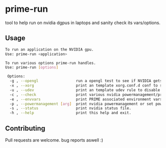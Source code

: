 # prime-run

tool to help run on nvidia dgpus in laptops and sanity check its vars/options.

## Usage

```bash
To run an application on the NVIDIA gpu.
Use: prime-run <application>

To run various options prime-run handles.
Use: prime-run [options]

 Options:
  -g , --opengl                 run a opengl test to see if NVIDIA gets used prints card to stdout.
  -x , --xorg                   print an template xorg.conf.d conf to stdout.
  -u , --udev                   print an template udev rule to disable NVIDIA PCI devices to stdout.
  -c , --check                  print various nvidia powermanagement/prime related services and module options.
  -e , --envvars                print PRIME associated environment vars.
  -p , --powermanagement [arg]  print nvidia powermanagement or set powermanagement to "on" or "auto"
  -s , --status                 print nvidia status file.
  -h , --help                   print this help and exit.

```

## Contributing
Pull requests are welcome. bug reports aswell :)